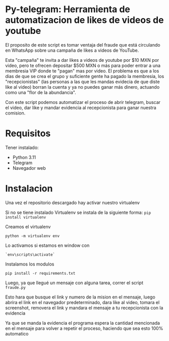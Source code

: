 # Py-telegram: Herramienta de automatizacion de likes de videos de youtube

El proposito de este script es tomar ventaja del fraude que está circulando en WhatsApp sobre una campaña de likes a videos de YouTube.

Esta "campaña" te invita a dar likes a videos de youtube por $10 MXN por video, pero te ofrecen depositar $500 MXN o más para poder entrar a una membresia VIP donde te "pagan" mas por video. El problema es que a los dias de que se crea el grupo y suficiente gente ha pagado la membresia, los "recepcionistas" (las personas a las que les mandas evidecia de que diste like al video) borran la cuenta y ya no puedes ganar más dinero, actuando como una "flor de la abundancia".

Con este script podemos automatizar el proceso de abrir telegram, buscar el video, dar like y mandar evidencia al recepcionista para ganar nuestra comision.

# Requisitos

Tener instalado:

- Python 3.11
- Telegram
- Navegador web

# Instalacion

Una vez el repositorio descargado hay activar nuestro virtualenv

Si no se tiene instalado Virtualenv se instala de la siguiente forma:
	`pip install virtualenv`

Creamos el virtualenv

`python -m virtualenv env`

Lo activamos si estamos en window con

    `env\scripts\activate`

Instalamos los modulos

`pip install -r requirements.txt`

Luego, ya que llegué un mensaje con alguna tarea, correr el script `fraude.py`

Esto hara que busque el link y numero de la mision en el mensaje, luego abrira el link en el navegador predeterminado, dara like al video, tomara el screenshot, removera el link y mandara el mensaje a tu recepcionista con la evidencia

Ya que se manda la evidencia el programa espera la cantidad mencionada en el mensaje para volver a repetir el proceso, haciendo que sea esto 100% automatico
